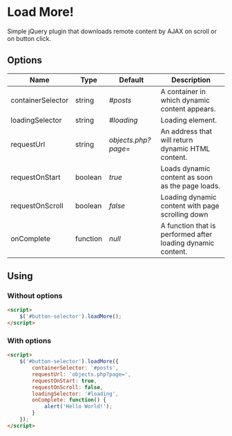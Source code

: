 # Load More!
Simple jQuery plugin that downloads remote content by AJAX on scroll or on button click.

## Options
Name | Type | Default | Description
------------ | ------------- | ------------- | -------------
containerSelector | string | *#posts* | A container in which dynamic content appears.
loadingSelector | string | *#loading* | Loading element.
requestUrl | string | *objects.php?page=* | An address that will return dynamic HTML content.
requestOnStart | boolean | *true* | Loads dynamic content as soon as the page loads.
requestOnScroll | boolean | *false* | Loading dynamic content with page scrolling down
onComplete | function | *null* | A function that is performed after loading dynamic content.

## Using
### Without options
```html
<script>
    $('#button-selector').loadMore();
</script>
```

### With options
```html
<script>
    $('#button-selector').loadMore({
        containerSelector: '#posts',
        requestUrl: 'objects.php?page=',
        requestOnStart: true,
        requestOnScroll: false,
        loadingSelector: '#loading',
        onComplete: function() {
            alert('Hello World!');
        }
    });
</script>
```
